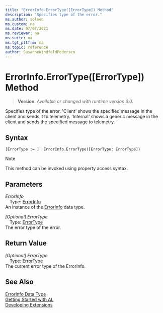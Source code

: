 ```yaml
---
title: "ErrorInfo.ErrorType([ErrorType]) Method"
description: "Specifies type of the error."
ms.author: solsen
ms.custom: na
ms.date: 07/07/2021
ms.reviewer: na
ms.suite: na
ms.tgt_pltfrm: na
ms.topic: reference
author: SusanneWindfeldPedersen
---
```

[//]: # (START>DO_NOT_EDIT)
[//]: # (IMPORTANT:Do not edit any of the content between here and the END>DO_NOT_EDIT.)
[//]: # (Any modifications should be made in the .xml files in the ModernDev repo.)
# ErrorInfo.ErrorType([ErrorType]) Method
> **Version**: _Available or changed with runtime version 3.0._

Specifies type of the error. 'Client' shows the specified message in the client and sends it to telemetry. 'Internal' shows a generic message in the client and sends the specified message to telemetry.


## Syntax
```AL
[ErrorType := ]  ErrorInfo.ErrorType([ErrorType: ErrorType])
```
> [!NOTE]
> This method can be invoked using property access syntax.
## Parameters
*ErrorInfo*  
&emsp;Type: [ErrorInfo](errorinfo-data-type.md)  
An instance of the [ErrorInfo](errorinfo-data-type.md) data type.  

*[Optional] ErrorType*  
&emsp;Type: [ErrorType](../errortype/errortype-option.md)  
The error type of the error.  


## Return Value
*[Optional] ErrorType*  
&emsp;Type: [ErrorType](../errortype/errortype-option.md)  
The current error type of the ErrorInfo.


[//]: # (IMPORTANT: END>DO_NOT_EDIT)
## See Also
[ErrorInfo Data Type](errorinfo-data-type.md)  
[Getting Started with AL](../../devenv-get-started.md)  
[Developing Extensions](../../devenv-dev-overview.md)